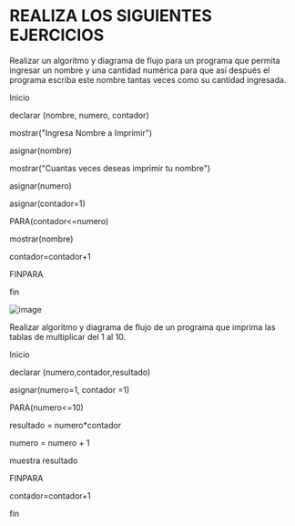 # REALIZA LOS SIGUIENTES EJERCICIOS

Realizar un algoritmo y diagrama de flujo para un programa que permita ingresar un nombre y una cantidad numérica para que así después el programa escriba este nombre tantas veces como su cantidad ingresada.

Inicio

declarar (nombre, numero, contador)

mostrar("Ingresa Nombre a Imprimir")

asignar(nombre)

mostrar("Cuantas veces deseas imprimir tu nombre")

asignar(numero)

asignar(contador=1)

PARA(contador<=numero)

mostrar(nombre)

contador=contador+1

FINPARA

fin


![image](https://user-images.githubusercontent.com/101668305/159565903-7aa803bf-83cd-4849-83ee-f33830362c01.png)




Realizar algoritmo y diagrama de flujo de un programa que imprima las tablas de multiplicar del 1 al 10.

Inicio

declarar (numero,contador,resultado)

asignar(numero=1, contador =1)

PARA(numero<=10)

resultado = numero*contador

numero = numero + 1

muestra resultado

FINPARA

contador=contador+1

fin




